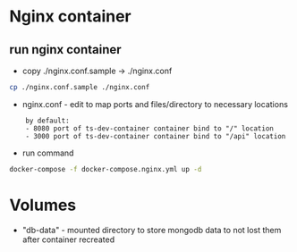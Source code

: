 ﻿# Nginx container

## run nginx container
- copy ./nginx.conf.sample -> ./nginx.conf
```sh
cp ./nginx.conf.sample ./nginx.conf
```
- nginx.conf - edit to map ports and files/directory to necessary locations
```
    by default:
    - 8080 port of ts-dev-container container bind to "/" location
    - 3000 port of ts-dev-container container bind to "/api" location
```
- run command
```sh
docker-compose -f docker-compose.nginx.yml up -d
```

# Volumes
- "db-data" - mounted directory to store mongodb data to not lost them after container recreated